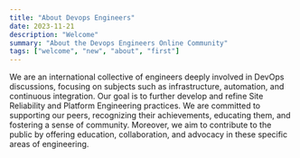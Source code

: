 ```yaml
---
title: "About Devops Engineers"
date: 2023-11-21
description: "Welcome"
summary: "About the Devops Engineers Online Community"
tags: ["welcome", "new", "about", "first"]
---
```

We are an international collective of engineers deeply involved in DevOps discussions, focusing on subjects such as infrastructure, automation, and continuous integration. Our goal is to further develop and refine Site Reliability and Platform Engineering practices. We are committed to supporting our peers, recognizing their achievements, educating them, and fostering a sense of community. Moreover, we aim to contribute to the public by offering education, collaboration, and advocacy in these specific areas of engineering.
